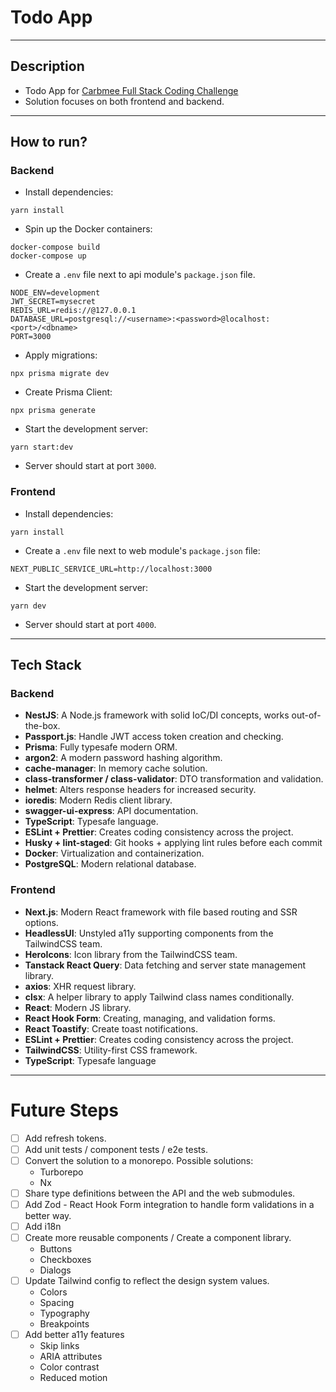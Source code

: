 # Todo App

---

## Description

* Todo App
  for [Carbmee Full Stack Coding Challenge](https://github.com/carbmee/code_challenges/tree/master/full_stack_challenge)
* Solution focuses on both frontend and backend.

---

## How to run?

### Backend

* Install dependencies:

```shell
yarn install
```

* Spin up the Docker containers:

```docker
docker-compose build
docker-compose up
```

* Create a `.env` file next to api module's `package.json` file.

```dotenv
NODE_ENV=development
JWT_SECRET=mysecret
REDIS_URL=redis://@127.0.0.1
DATABASE_URL=postgresql://<username>:<password>@localhost:<port>/<dbname>
PORT=3000

```

* Apply migrations:

```shell
npx prisma migrate dev
```

* Create Prisma Client:

```shell
npx prisma generate
```

* Start the development server:

```shell
yarn start:dev
```

* Server should start at port `3000`.

### Frontend

* Install dependencies:

```shell
yarn install
```

* Create a `.env` file next to web module's `package.json` file:

```dotenv
NEXT_PUBLIC_SERVICE_URL=http://localhost:3000
```

* Start the development server:

```shell
yarn dev
```

* Server should start at port `4000`.

---

## Tech Stack

### Backend

* **NestJS**: A Node.js framework with solid IoC/DI concepts, works out-of-the-box.
* **Passport.js**: Handle JWT access token creation and checking.
* **Prisma**: Fully typesafe modern ORM.
* **argon2**: A modern password hashing algorithm.
* **cache-manager**: In memory cache solution.
* **class-transformer / class-validator**: DTO transformation and validation.
* **helmet**: Alters response headers for increased security.
* **ioredis**: Modern Redis client library.
* **swagger-ui-express**: API documentation.
* **TypeScript**: Typesafe language.
* **ESLint + Prettier**: Creates coding consistency across the project.
* **Husky + lint-staged**: Git hooks + applying lint rules before each commit
* **Docker**: Virtualization and containerization.
* **PostgreSQL**: Modern relational database.

### Frontend

* **Next.js**: Modern React framework with file based routing and SSR options.
* **HeadlessUI**: Unstyled a11y supporting components from the TailwindCSS team.
* **HeroIcons**: Icon library from the TailwindCSS team.
* **Tanstack React Query**: Data fetching and server state management library.
* **axios**: XHR request library.
* **clsx**: A helper library to apply Tailwind class names conditionally.
* **React**: Modern JS library.
* **React Hook Form**: Creating, managing, and validation forms.
* **React Toastify**: Create toast notifications.
* **ESLint + Prettier**: Creates coding consistency across the project.
* **TailwindCSS**: Utility-first CSS framework.
* **TypeScript**: Typesafe language

---

# Future Steps

* [ ] Add refresh tokens.
* [ ] Add unit tests / component tests / e2e tests.
* [ ] Convert the solution to a monorepo. Possible solutions:
  * Turborepo
  * Nx
* [ ] Share type definitions between the API and the web submodules.
* [ ] Add Zod - React Hook Form integration to handle form validations in a better way.
* [ ] Add i18n
* [ ] Create more reusable components / Create a component library.
  * Buttons
  * Checkboxes
  * Dialogs
* [ ] Update Tailwind config to reflect the design system values.
  * Colors
  * Spacing
  * Typography
  * Breakpoints
* [ ] Add better a11y features
  * Skip links
  * ARIA attributes
  * Color contrast
  * Reduced motion
